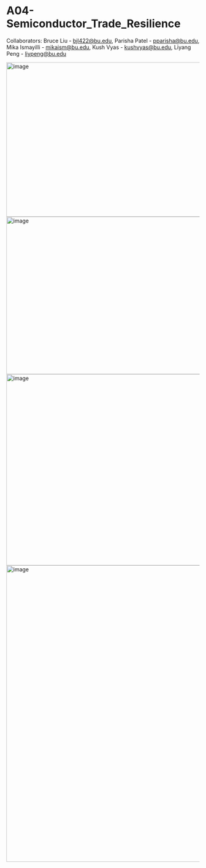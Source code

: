 # A04-Semiconductor_Trade_Resilience

Collaborators: Bruce Liu - bjl422@bu.edu, Parisha Patel - pparisha@bu.edu, Mika Ismayilli - mikaism@bu.edu, Kush Vyas - kushvyas@bu.edu, Liyang Peng - liypeng@bu.edu

<img width="781" height="403" alt="image" src="https://github.com/user-attachments/assets/4400aee3-01dc-4286-936d-e085202c2e4a" />
<img width="835" height="411" alt="image" src="https://github.com/user-attachments/assets/205f65dc-e4bc-497f-8154-7ec035df0f66" />
<img width="869" height="499" alt="image" src="https://github.com/user-attachments/assets/b6f3fc0b-440b-461d-9f4d-6f498c533630" />
<img width="1254" height="774" alt="image" src="https://github.com/user-attachments/assets/a082832e-9244-4cd6-8dda-46199bba71bb" />
